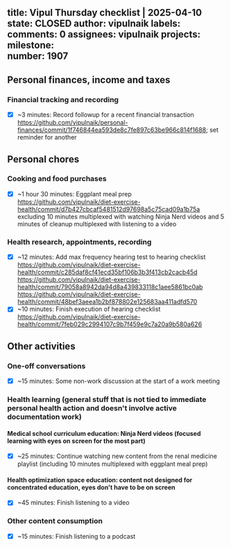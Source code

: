 title:	Vipul Thursday checklist | 2025-04-10
state:	CLOSED
author:	vipulnaik
labels:	
comments:	0
assignees:	vipulnaik
projects:	
milestone:	
number:	1907
--
## Personal finances, income and taxes

### Financial tracking and recording

- [x] ~3 minutes: Record followup for a recent financial transaction https://github.com/vipulnaik/personal-finances/commit/1f746844ea593de8c7fe897c63be966c814f1688; set reminder for another 

## Personal chores

### Cooking and food purchases

- [x] ~1 hour 30 minutes: Eggplant meal prep https://github.com/vipulnaik/diet-exercise-health/commit/d7b427cbcaf5481512d97698a5c75cad09a1b75a excluding 10 minutes multiplexed with watching Ninja Nerd videos and 5 minutes of cleanup multiplexed with listening to a video

### Health research, appointments, recording

- [x] ~12 minutes: Add max frequency hearing test to hearing checklist https://github.com/vipulnaik/diet-exercise-health/commit/c285daf8cf41ecd35bf106b3b3f413cb2cacb45d https://github.com/vipulnaik/diet-exercise-health/commit/79058a8942da94d8a439833118c1aee5861bc0ab https://github.com/vipulnaik/diet-exercise-health/commit/48bef3aeea1b2bf878802e125683aa411adfd570
- [x] ~10 minutes: Finish execution of hearing checklist https://github.com/vipulnaik/diet-exercise-health/commit/7feb029c2994107c9b7f459e9c7a20a9b580a626

## Other activities

### One-off conversations

- [x] ~15 minutes: Some non-work discussion at the start of a work meeting

### Health learning (general stuff that is not tied to immediate personal health action and doesn't involve active documentation work)

#### Medical school curriculum education: Ninja Nerd videos (focused learning with eyes on screen for the most part)

- [x] ~25 minutes: Continue watching new content from the renal medicine playlist (including 10 minutes multiplexed with eggplant meal prep)

#### Health optimization space education: content not designed for concentrated education, eyes don't have to be on screen

- [x] ~45 minutes: Finish listening to a video

### Other content consumption

- [x] ~15 minutes: Finish listening to a podcast
